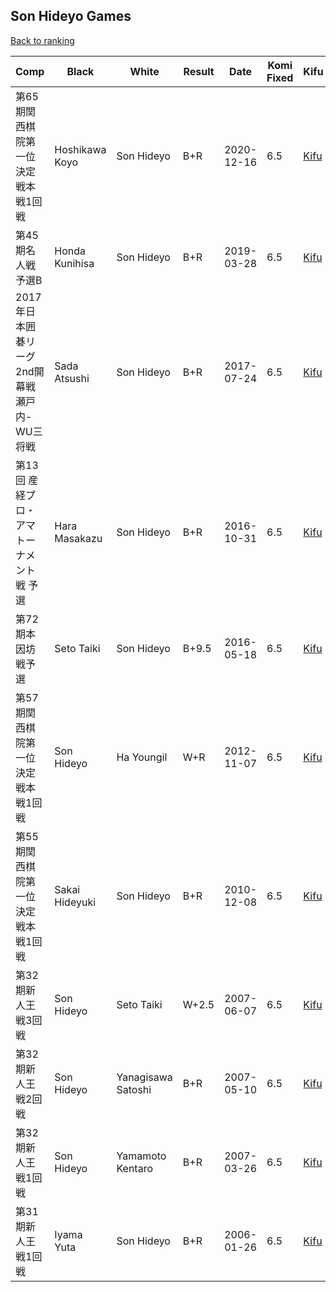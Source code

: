 ## Son Hideyo Games

[Back to ranking](../../index.md)




| **Comp** | **Black** | **White** | **Result** | **Date** | **Komi Fixed** | **Kifu** | 
| --- | --- | --- | --- | --- | --- | --- |
| 第65期関西棋院第一位決定戦本戦1回戦 | Hoshikawa Koyo | Son Hideyo | B+R | 2020-12-16 | 6.5 | [Kifu](https://kifudepot.net/kifucontents.php?id=Dg2Nk9EJxOYoKHkaV8wQNw%3D%3D) | 
| 第45期名人戦予選B | Honda Kunihisa | Son Hideyo | B+R | 2019-03-28 | 6.5 | [Kifu](https://kifudepot.net/kifucontents.php?id=wkoDh8hU9YM9o0WoxVekjQ%3D%3D) | 
| 2017年日本囲碁リーグ2nd開幕戦瀬戸内-WU三将戦 | Sada Atsushi | Son Hideyo | B+R | 2017-07-24 | 6.5 | [Kifu](https://kifudepot.net/kifucontents.php?id=zUD%2F0RTg9u4JUqw%2BsII4gA%3D%3D) | 
| 第13回 産経プロ・アマトーナメント戦 予選 | Hara Masakazu | Son Hideyo | B+R | 2016-10-31 | 6.5 | [Kifu](https://kifudepot.net/kifucontents.php?id=tvjCJYYi7vjm1vueUx9ISw%3D%3D) | 
| 第72期本因坊戦予選 | Seto Taiki | Son Hideyo | B+9.5 | 2016-05-18 | 6.5 | [Kifu](https://kifudepot.net/kifucontents.php?id=a2aW%2B3RjG0jBo86xGnTkUg%3D%3D) | 
| 第57期関西棋院第一位決定戦本戦1回戦 | Son Hideyo | Ha Youngil | W+R | 2012-11-07 | 6.5 | [Kifu](https://kifudepot.net/kifucontents.php?id=NAp3fYQgUfWmoZZbuRWJ2g%3D%3D) | 
| 第55期関西棋院第一位決定戦本戦1回戦 | Sakai Hideyuki | Son Hideyo | B+R | 2010-12-08 | 6.5 | [Kifu](https://kifudepot.net/kifucontents.php?id=BFgam68eekQtG8Omz54rFA%3D%3D) | 
| 第32期新人王戦3回戦 | Son Hideyo | Seto Taiki | W+2.5 | 2007-06-07 | 6.5 | [Kifu](https://kifudepot.net/kifucontents.php?id=rpRnYOGsi9ZxcZrAo57YJw%3D%3D) | 
| 第32期新人王戦2回戦 | Son Hideyo | Yanagisawa Satoshi | B+R | 2007-05-10 | 6.5 | [Kifu](https://kifudepot.net/kifucontents.php?id=QpBa3O9%2Bnu3bTkqUp3fgog%3D%3D) | 
| 第32期新人王戦1回戦 | Son Hideyo | Yamamoto Kentaro | B+R | 2007-03-26 | 6.5 | [Kifu](https://kifudepot.net/kifucontents.php?id=8hCY5fi%2FEAMX6jkngbD1TQ%3D%3D) | 
| 第31期新人王戦1回戦 | Iyama Yuta | Son Hideyo | B+R | 2006-01-26 | 6.5 | [Kifu](https://kifudepot.net/kifucontents.php?id=BT6tJ9d%2BnRr4TfE18WaP3Q%3D%3D) |




